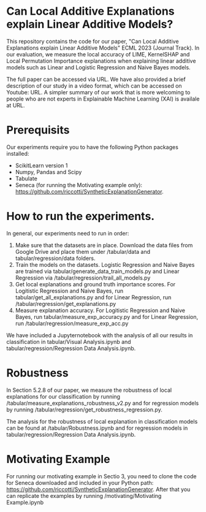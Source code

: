 # Can Local Additive Explanations explain Linear Additive Models? 

This repository contains the code for our paper, "Can Local Additive Explanations explain Linear Additive Models" ECML 2023 (Journal Track). In our evaluation, we measure the local accuracy of LIME, KernelSHAP and Local Permutation Importance explanations when explaining linear additive models such as Linear and Logistic Regression and Naive Bayes models. 

The full paper can be accessed via URL. We have also provided a brief description of our study in a video format, which can be accessed on Youtube: URL. A simpler summary of our work that is more welcoming to people who are not experts in Explainable Machine Learning (XAI) is availale at URL.

# Prerequisits 

Our experiments require you to have the following Python packages installed: 

* ScikitLearn version 1 
* Numpy, Pandas and Scipy
* Tabulate 
* Seneca (for running the Motivating example only): https://github.com/riccotti/SyntheticExplanationGenerator.


# How to run the experiments. 

In general, our experiments need to run in order: 

1. Make sure that the datasets are in place. Download the data files from Google Drive and place them under /tabular/data and tabular/regression/data folders.
2. Train the models on the datasets. Logistic Regression and Naive Bayes are trained via tabular/generate_data_train_models.py and Linear Regression via /tabular/regression/trail_all_models.py
3. Get local explanations and ground truth importance scores. For Logitistic Regression and Naive Bayes, run tabular/get_all_explanations.py and for Linear Regression, run /tabular/regression/get_explanations.py
4. Measure explanation accuracy. For Logitistic Regression and Naive Bayes, run tabular/measure_exp_accuracy.py and for Linear Regression, run /tabular/regression/measure_exp_acc.py

We have included a Jupyternotebook with the analysis of all our results in classification in tabular/Visual Analysis.ipynb and tabular/regression/Regression Data Analysis.ipynb. 


# Robustness

In Section 5.2.8 of our paper, we measure the robustness of local explanations for our classification by running /tabular/measure_explanations_robustness_v2.py and for regression models by running /tabular/regression/get_robustness_regression.py. 

The analysis for the robustness of local explanation in classification models can be found at /tabular/Robustness.ipynb and for regression models in tabular/regression/Regression Data Analysis.ipynb. 

# Motivating Example 

For running our motivating example in Sectio 3, you need to clone the code for Seneca downloaded and included in your Python path:  https://github.com/riccotti/SyntheticExplanationGenerator. After that you can replicate the examples by running /motivating/Motivating Example.ipynb



 

  
